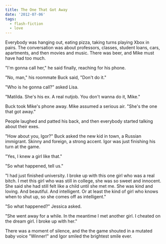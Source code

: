 ```yaml
---
title: The One That Got Away
date: '2012-07-06'
tags:
  - flash-fiction
  - love
---
```


Everybody was hanging out, eating pizza, taking turns playing Xbox in pairs. The
conversation was about professors, classes, student loans, cars, apartments, and
then movies and music. There was beer, and Mike must have had too much.

<!-- truncate -->

"I'm gonna call her," he said finally, reaching for his phone.

"No, man," his roommate Buck said, "Don't do it."

"Who is he gonna call?" asked Lisa.

"Matilda. She's his ex. A real nutjob. You don't wanna do it, Mike."

Buck took Mike's phone away. Mike assumed a serious air. "She's the one that got
away."

People laughed and patted his back, and then everybody started talking about
their exes.

"How about you, Igor?" Buck asked the new kid in town, a Russian immigrant.
Skinny and foreign, a strong accent. Igor was just finishing his turn at the
game.

"Yes, I knew a girl like that."

"So what happened, tell us."

"I had just finished university. I broke up with this one girl who was a real
bitch. I met this girl who was still in college, she was so sweet and innocent.
She said she had still felt like a child until she met me. She was kind and
loving. And beautiful. And intelligent. Or at least the kind of girl who knows
when to shut up, so she comes off as intelligent."

"So what happened?" Jessica asked.

"She went away for a while. In the meantime I met another girl. I cheated on the
dream girl. I broke up with her."

There was a moment of silence, and the the game shouted in a mutated baby voice
"Winner!" and Igor smiled the brightest smile ever.
